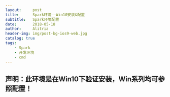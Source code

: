 ```yaml
---
layout:     post
title:      Spark环境——Win10安装&配置
subtitle:   Spark环境配置
date:       2018-05-18
author:     Alitria
header-img: img/post-bg-ios9-web.jpg
catalog: true
tags:
    - Spark
    - 开发环境
    - cmd
---
```

## 声明：此环境是在Win10下验证安装，Win系列均可参照配置！
